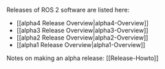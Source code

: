 Releases of ROS 2 software are listed here:

* [[alpha4 Release Overview|alpha4-Overview]]
* [[alpha3 Release Overview|alpha3-Overview]]
* [[alpha2 Release Overview|alpha2-Overview]]
* [[alpha1 Release Overview|alpha1-Overview]]

Notes on making an alpha release: [[Release-Howto]]